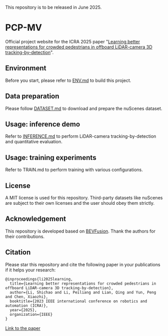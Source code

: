 This repository is to be released in June 2025.

# PCP-MV

Official project website for the ICRA 2025 paper "[Learning better representations for crowded pedestrians in offboard LiDAR-camera 3D tracking-by-detection](https://arxiv.org/abs/2505.16029)". 

## Environment
Before you start, please refer to [ENV.md](https://github.com/Nicholasli1995/PCP-MV/blob/main/docs/ENV.md) to build this project.

## Data preparation
Please follow [DATASET.md](https://github.com/Nicholasli1995/PCP-MV/blob/main/docs/DATASET.md) to download and prepare the nuScenes dataset.

## Usage: inference demo
Refer to [INFERENCE.md](https://github.com/Nicholasli1995/PCP-MV/blob/main/docs/INFERENCE.md) to perform LiDAR-camera tracking-by-detection and quantitative evaluation.

## Usage: training experiments
Refer to TRAIN.md to perform training with various configurations.

## License
A MIT license is used for this repository. Third-party datasets like nuScenes are subject to their own licenses and the user should obey them strictly.

## Acknowledgement
This repository is developed based on [BEVFusion](https://github.com/mit-han-lab/bevfusion). Thank the authors for their contributions.

## Citation
Please star this repository and cite the following paper in your publications if it helps your research:

    @inproceedings{li2025learning,
      title={Learning better representations for crowded pedestrians in offboard LiDAR-camera 3D tracking-by-detection},
      author={Li, Shichao and Li, Peiliang and Lian, Qing and Yun, Peng and Chen, Xiaozhi},
      booktitle={2023 IEEE international conference on robotics and automation (ICRA)},
      year={2025},
      organization={IEEE}
    }

[Link to the paper](https://arxiv.org/abs/2505.16029)